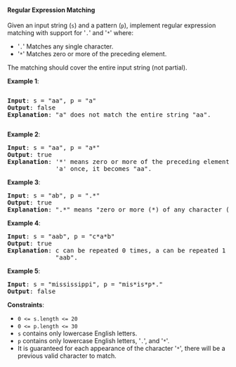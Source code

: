 #### Regular Expression Matching

Given an input string (`s`) and a pattern (`p`), implement regular expression
matching with support for '`.`' and '`*`' where: 

* '`.`' Matches any single character.
* '`*`' Matches zero or more of the preceding element.

The matching should cover the entire input string (not partial).

**Example 1**:
<pre><pre><b>Input</b>: s = "aa", p = "a"
<b>Output</b>: false
<b>Explanation</b>: "a" does not match the entire string "aa".
</pre></pre>

**Example 2**:
<pre><b>Input</b>: s = "aa", p = "a*"
<b>Output</b>: true
<b>Explanation</b>: '*' means zero or more of the preceding element, 'a'. Therefore, by repeating
             'a' once, it becomes "aa". 
</pre>

**Example 3**:
<pre><b>Input</b>: s = "ab", p = ".*"
<b>Output</b>: true
<b>Explanation</b>: ".*" means "zero or more (*) of any character (.)".
</pre>

**Example 4**:
<pre><b>Input</b>: s = "aab", p = "c*a*b"
<b>Output</b>: true
<b>Explanation</b>: c can be repeated 0 times, a can be repeated 1 time. Therefore, it matches
             "aab".
</pre>

**Example 5**:
<pre><b>Input</b>: s = "mississippi", p = "mis*is*p*."
<b>Output</b>: false
</pre>

**Constraints**:
* `0 <= s.length <= 20`
* `0 <= p.length <= 30`
* `s` contains only lowercase English letters.
* `p` contains only lowercase English letters, '`.`', and '`*`'.
* It is guaranteed for each appearance of the character '`*`', there will be a
previous valid character to match.
